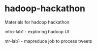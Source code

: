 hadoop-hackathon
================

Materials for hadoop hackathon

intro-lab1 - exploring hadoop UI

mr-lab1 - mapreduce job to process tweets

